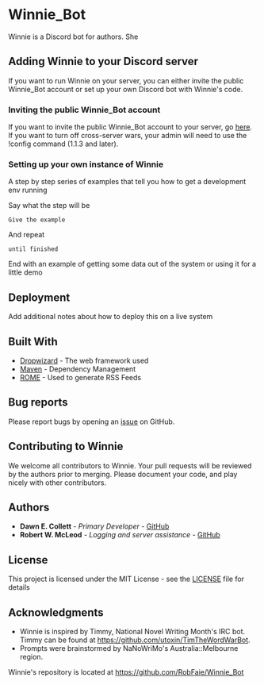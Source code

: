 
# Winnie_Bot
Winnie is a Discord bot for authors.  She 

## Adding Winnie to your Discord server

If you want to run Winnie on your server, you can either invite the public Winnie_Bot account or set up your own Discord bot with Winnie's code.

### Inviting the public Winnie_Bot account

If you want to invite the public Winnie_Bot account to your server, go [here](https://discordapp.com/api/oauth2/authorize?client_id=386676183791829002&permissions=0&scope=bot).  If you want to turn off cross-server wars, your admin will need to use the !config command (1.1.3 and later).

### Setting up your own instance of Winnie

A step by step series of examples that tell you how to get a development env running

Say what the step will be

```
Give the example
```

And repeat

```
until finished
```

End with an example of getting some data out of the system or using it for a little demo

## Deployment

Add additional notes about how to deploy this on a live system

## Built With

* [Dropwizard](http://www.dropwizard.io/1.0.2/docs/) - The web framework used
* [Maven](https://maven.apache.org/) - Dependency Management
* [ROME](https://rometools.github.io/rome/) - Used to generate RSS Feeds

## Bug reports

Please report bugs by opening an [issue](https://github.com/RobFaie/Winnie_Bot/issues) on GitHub.

## Contributing to Winnie

We welcome all contributors to Winnie.  Your pull requests will be reviewed by the authors prior to merging.  Please document your code, and play nicely with other contributors.

## Authors

* **Dawn E. Collett** - *Primary Developer* - [GitHub](https://github.com/lisushka)
* **Robert W. McLeod** - *Logging and server assistance* - [GitHub](https://github.com/RobFaie)

## License

This project is licensed under the MIT License - see the [LICENSE](LICENSE) file for details

## Acknowledgments

* Winnie is inspired by Timmy, National Novel Writing Month's IRC bot.  Timmy can be found at https://github.com/utoxin/TimTheWordWarBot.
* Prompts were brainstormed by NaNoWriMo's Australia::Melbourne region.



Winnie's repository is located at https://github.com/RobFaie/Winnie_Bot
